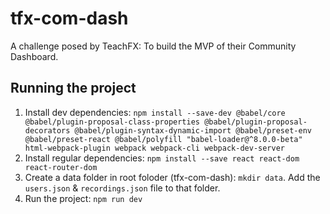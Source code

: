 # tfx-com-dash
A challenge posed by TeachFX: To build the MVP of their Community Dashboard.

## Running the project
1.  Install dev dependencies:
```npm install --save-dev @babel/core @babel/plugin-proposal-class-properties @babel/plugin-proposal-decorators @babel/plugin-syntax-dynamic-import @babel/preset-env @babel/preset-react @babel/polyfill "babel-loader@^8.0.0-beta" html-webpack-plugin webpack webpack-cli webpack-dev-server```
1. Install regular dependencies:
```npm install --save react react-dom react-router-dom```
1. Create a data folder in root foloder (tfx-com-dash): `mkdir data`. Add the `users.json` & `recordings.json` file to that folder.
1. Run the project: `npm run dev`

